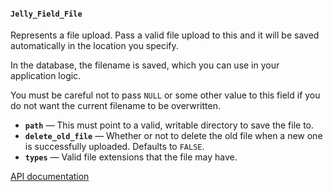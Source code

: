 #### `Jelly_Field_File`

Represents a file upload. Pass a valid file upload to this and it will be saved automatically in the location you specify.

In the database, the filename is saved, which you can use in your application logic.

You must be careful not to pass `NULL` or some other value to this field if you do not want the current filename to be overwritten.

 * **`path`** — This must point to a valid, writable directory to save the file to.
 * **`delete_old_file`** — Whether or not to delete the old file when a new one is successfully uploaded. Defaults to `FALSE`.
 * **`types`** — Valid file extensions that the file may have.

[API documentation](../api/Jelly_Field_File)